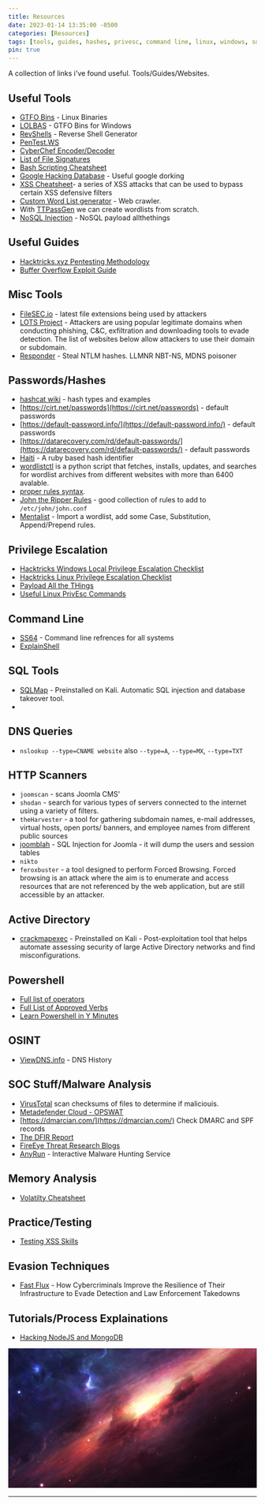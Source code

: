 ```yaml
---
title: Resources
date: 2023-01-14 13:35:00 -0500
categories: [Resources]
tags: [tools, guides, hashes, privesc, command line, linux, windows, sql, powershell, practice, evasion]
pin: true 
---
```


A collection of links i've found useful. Tools/Guides/Websites.

## Useful Tools

- [GTFO Bins](https://gtfobins.github.io/) - Linux Binaries
- [LOLBAS](https://lolbas-project.github.io/) - GTFO Bins for Windows
- [RevShells](https://www.revshells.com/) - Reverse Shell Generator 
- [PenTest.WS]()
- [CyberChef Encoder/Decoder](https://gchq.github.io/CyberChef/)
- [List of File Signatures](https://en.wikipedia.org/wiki/List_of_file_signatures)
- [Bash Scripting Cheatsheet](https://devhints.io/bash)
- [Google Hacking Database](https://www.exploit-db.com/google-hacking-database) - Useful google dorking
- [XSS Cheatsheet](https://3os.org/penetration-testing/cheatsheets/xss-cheatsheet/#img-onerror-and-javascript-alert-encode)- a series of XSS attacks that can be used to bypass certain XSS defensive filters
- [Custom Word List generator](https://github.com/digininja/CeWL) - Web crawler.
- With [TTPassGen](https://github.com/tp7309/TTPassGen) we can create wordlists from scratch.
- [NoSQL Injection](https://github.com/swisskyrepo/PayloadsAllTheThings/tree/master/NoSQL%20Injection#authentication-bypass) - NoSQL payload allthethings

## Useful Guides

- [Hacktricks.xyz Pentesting Methodology](https://book.hacktricks.xyz/welcome/readme)
- [Buffer Overflow Exploit Guide](https://github.com/Tib3rius/Pentest-Cheatsheets/blob/master/exploits/buffer-overflows.rst)

## Misc Tools

- [FileSEC.io](https://filesec.io/) - latest file extensions being used by attackers 
- [LOTS Project](https://lots-project.com/) - Attackers are using popular legitimate domains when conducting phishing, C&C, exfiltration and downloading tools to evade detection. The list of websites below allow attackers to use their domain or subdomain.
- [Responder](https://www.kali.org/tools/responder/) - Steal NTLM hashes. LLMNR NBT-NS, MDNS poisoner

## Passwords/Hashes

- [hashcat wiki](https://hashcat.net/wiki/doku.php?id=example_hashes) - hash types and examples
- [https://cirt.net/passwords](https://cirt.net/passwords) - default passwords
- [https://default-password.info/](https://default-password.info/) - default passwords
- [https://datarecovery.com/rd/default-passwords/](https://datarecovery.com/rd/default-passwords/) - default passwords
- [Haiti](https://noraj.github.io/haiti/#/pages/install) - A ruby based hash identifier
- [wordlistctl](https://github.com/BlackArch/wordlistctl) is a python script that fetches, installs, updates, and searches for wordlist archives from different websites with more than 6400 avalable.
- [proper rules syntax](https://www.openwall.com/john/doc/RULES.shtml).
- [John the Ripper Rules](https://charlesreid1.com/wiki/John_the_Ripper/Rules) - good collection of rules to add to `/etc/john/john.conf`
- [Mentalist](https://github.com/sc0tfree/mentalist) - Import a wordlist, add some Case, Substitution, Append/Prepend rules.



## Privilege Escalation

- [Hacktricks Windows Local Privilege Escalation Checklist](https://book.hacktricks.xyz/windows-hardening/checklist-windows-privilege-escalation)
- [Hacktricks Linux Privilege Escalation Checklist](https://book.hacktricks.xyz/linux-hardening/linux-privilege-escalation-checklist)
- [Payload All the THings](https://github.com/swisskyrepo/PayloadsAllTheThings/blob/master/Methodology%20and%20Resources/Windows%20-%20Privilege%20Escalation.md)
- [Useful Linux PrivEsc Commands](https://0xskar.github.io/TryHackMe-Linux-PrivEsc)

## Command Line

- [SS64](https://ss64.com/) - Command line refrences for all systems
- [ExplainShell](https://www.explainshell.com/)

## SQL Tools

- [SQLMap](https://github.com/sqlmapproject/sqlmap) - Preinstalled on Kali. Automatic SQL injection and database takeover tool.
- 

## DNS Queries

- ``nslookup --type=CNAME website`` also ``--type=A``, ``--type=MX``, ``--type=TXT``

## HTTP Scanners

- ``joomscan`` - scans Joomla CMS'
- ``shodan`` - search for various types of servers connected to the internet using a variety of filters.
- ``theHarvester`` - a tool for gathering subdomain names, e-mail addresses, virtual hosts, open ports/ banners, and employee names from different public sources
- [joomblah](https://github.com/stefanlucas/Exploit-Joomla/blob/master/README.md) -  SQL Injection for Joomla - it will dump the users and session tables
- ``nikto``
- ``feroxbuster`` -  a tool designed to perform Forced Browsing. Forced browsing is an attack where the aim is to enumerate and access resources that are not referenced by the web application, but are still accessible by an attacker.


## Active Directory

- [crackmapexec](https://mpgn.gitbook.io/crackmapexec/) - Preinstalled on Kali - Post-exploitation tool that helps automate assessing security of large Active Directory networks and find misconfigurations.

## Powershell

- [Full list of operators](https://docs.microsoft.com/en-us/powershell/module/microsoft.powershell.core/where-object?view=powershell-7.2&viewFallbackFrom=powershell-6)
- [Full List of Approved Verbs](https://docs.microsoft.com/en-us/powershell/scripting/developer/cmdlet/approved-verbs-for-windows-powershell-commands?view=powershell-7)
- [Learn Powershell in Y Minutes](https://learnxinyminutes.com/docs/powershell/)

## OSINT

- [ViewDNS.info](https://viewdns.info) - DNS History

## SOC Stuff/Malware Analysis

- [VirusTotal](https://www.virustotal.com) scan checksums of files to determine if maliciouis.
- [Metadefender Cloud - OPSWAT](https://metadefender.opswat.com/?lang=en) 
- [https://dmarcian.com/](https://dmarcian.com/) Check DMARC and SPF records
- [The DFIR Report](https://thedfirreport.com/)
- [FireEye Threat Research Blogs](https://www.fireeye.com/blog/threat-research.html)
- [AnyRun](https://any.run/) - Interactive Malware Hunting Service

## Memory Analysis

- [Volatilty Cheatsheet](https://blog.onfvp.com/post/volatility-cheatsheet/)

## Practice/Testing

- [Testing XSS Skills](https://www.acunetix.com/blog/web-security-zone/test-xss-skills-vulnerable-sites/)

## Evasion Techniques

- [Fast Flux](https://unit42.paloaltonetworks.com/fast-flux-101/) - How Cybercriminals Improve the Resilience of Their Infrastructure to Evade Detection and Law Enforcement Takedowns

## Tutorials/Process Explainations

- [Hacking NodeJS and MongoDB](https://blog.websecurify.com/2014/08/hacking-nodejs-and-mongodb)


![Cosmic Nebula](/assets/Digital_Space_Galaxy_Universe_Cosmic_Nebula-High_Quality_HD_Wallpaper_1366x768.jpg)

* * *
